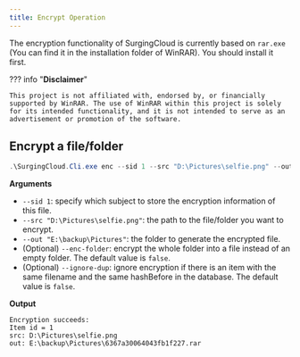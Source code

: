 ```yaml
---
title: Encrypt Operation
---
```


The encryption functionality of SurgingCloud is currently based on `rar.exe` (You can find it in the installation folder of WinRAR). You should install it first.

??? info "**Disclaimer**"

    This project is not affiliated with, endorsed by, or financially supported by WinRAR. The use of WinRAR within this project is solely for its intended functionality, and it is not intended to serve as an advertisement or promotion of the software.


## Encrypt a file/folder

```powershell
.\SurgingCloud.Cli.exe enc --sid 1 --src "D:\Pictures\selfie.png" --out "E:\backup\Pictures" --db "path/to/db"
```

**Arguments**

- `--sid 1`: specify which subject to store the encryption information of this file.
- `--src "D:\Pictures\selfie.png"`: the path to the file/folder you want to encrypt.
- `--out "E:\backup\Pictures"`: the folder to generate the encrypted file.
- (Optional) `--enc-folder`: encrypt the whole folder into a file instead of an empty folder. The default value is `false`.
- (Optional) `--ignore-dup`: ignore encryption if there is an item with the same filename and the same hashBefore in the database. The default value is `false`.

**Output**

```
Encryption succeeds:
Item id = 1
src: D:\Pictures\selfie.png
out: E:\backup\Pictures\6367a30064043fb1f227.rar
```